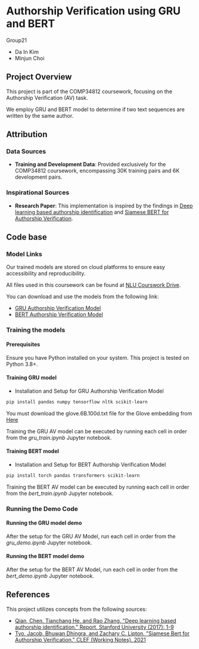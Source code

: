 # Authorship Verification using GRU and BERT

Group21
- Da In Kim
- Minjun Choi

## Project Overview
This project is part of the COMP34812 coursework, focusing on the Authorship Verification (AV) task.

We employ GRU and BERT model to determine if two text sequences are written by the same author.

## Attribution
### Data Sources 
- **Training and Development Data**: Provided exclusively for the COMP34812 coursework, encompassing 30K training pairs and 6K development pairs.

### Inspirational Sources
- **Research Paper**: This implementation is inspired by the findings in [Deep learning based authorship identification](https://web.stanford.edu/class/archive/cs/cs224n/cs224n.1174/reports/2760185.pdf) and [Siamese BERT for Authorship Verification](http://ceur-ws.org/Vol-2936/paper-193.pdf).

## Code base

### Model Links
Our trained models are stored on cloud platforms to ensure easy accessibility and reproducibility. 

All files used in this coursework can be found at [NLU Courswork Drive](https://drive.google.com/drive/folders/1ftMmPac1U5CRPaPnI1JeFb1Tkt4_6Gs1?usp=drive_link).

You can download and use the models from the following link:
- [GRU Authorship Verification Model](https://drive.google.com/file/d/1zEJXRFZe2_wmbCekr_Vvbf-5jsZ5GOwB/view?usp=drive_link) 
- [BERT Authorship Verification Model](https://drive.google.com/file/d/1oRUNyWGEJNvp8yqb3xJxOA_5edK1Kyan/view?usp=drive_link) 

### Training the models
#### Prerequisites
Ensure you have Python installed on your system. This project is tested on Python 3.8+.

#### Training GRU model
- Installation and Setup for GRU Authorship Verification Model
```bash
pip install pandas numpy tensorflow nltk scikit-learn
```
You must download the glove.6B.100d.txt file for the Glove embedding from [Here](https://www.kaggle.com/datasets/sawarn69/glove6b100dtxt )

Training the GRU AV model can be executed by running each cell in order from the *gru_train.ipynb* Jupyter notebook.

#### Training BERT model
- Installation and Setup for BERT Authorship Verification Model
```bash
pip install torch pandas transformers scikit-learn
```
Training the BERT AV model can be executed by running each cell in order from the *bert_train.ipynb* Jupyter notebook.

### Running the Demo Code
#### Running the GRU model demo
After the setup for the GRU AV Model, run each cell in order from the *gru_demo.ipynb* Jupyter notebook.

#### Running the BERT model demo
After the setup for the BERT AV Model, run each cell in order from the *bert_demo.ipynb* Jupyter notebook.



## References
This project utilizes concepts from the following sources:
- [Qian, Chen, Tianchang He, and Rao Zhang. "Deep learning based authorship identification." Report, Stanford University (2017): 1-9](https://web.stanford.edu/class/archive/cs/cs224n/cs224n.1174/reports/2760185.pdf)
- [Tyo, Jacob, Bhuwan Dhingra, and Zachary C. Lipton. "Siamese Bert for Authorship Verification." CLEF (Working Notes). 2021](https://ceur-ws.org/Vol-2936/paper-193.pdf)
